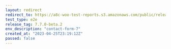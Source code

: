 ```yaml
---
layout: redirect
redirect_to: https://a8c-woo-test-reports.s3.amazonaws.com/public/release/7.7.0-beta.2/contact-form-7/e2e/index.html
test_type: e2e
release_tag: 7.7.0-beta.2
env_description: "contact-form-7"
created_at: "2023-04-25T23:19:12Z"
passed: false
---
```

